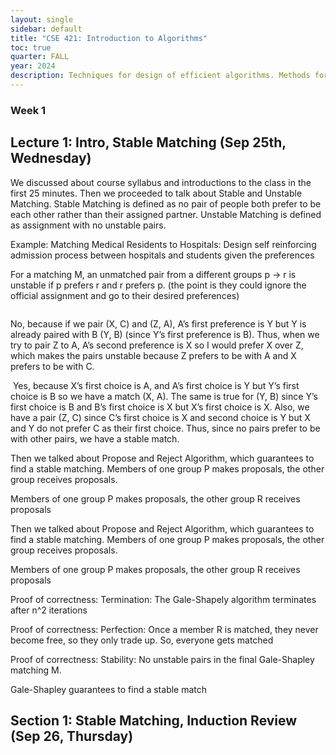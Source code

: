 ```yaml
---
layout: single
sidebar: default
title: "CSE 421: Introduction to Algorithms"
toc: true 
quarter: FALL
year: 2024
description: Techniques for design of efficient algorithms. Methods for showing lower bounds on computational complexity.
---
```



### Week 1
## Lecture 1: Intro, Stable Matching (Sep 25th, Wednesday)

We discussed about course syllabus and introductions to the class in the first 25 minutes. Then we proceeded to talk about Stable and Unstable Matching. Stable Matching is defined as no pair of people both prefer to be each other rather than their assigned partner. Unstable Matching is defined as assignment with no unstable pairs. 

Example: Matching Medical Residents to Hospitals: Design self reinforcing admission process between hospitals and students given the preferences

For a matching M, an unmatched pair from a different groups p → r is unstable if p prefers r and r prefers p. (the point is they could ignore the official assignment and go to their desired preferences)

<img src="{{ site.url }}{{ site.baseurl }}/assets/images/cse421/week1/stableMatch1.png" alt="" class="full">

No, because if we pair (X, C) and (Z, A), A’s first preference is Y but Y is already paired with B (Y, B) (since Y’s first preference is B). Thus, when we try to pair Z to A, A’s second preference is X so I would prefer X over Z, which makes the pairs unstable because Z prefers to be with A and X prefers to be with C. 

<img src="{{ site.url }}{{ site.baseurl }}/assets/images/cse421/week1/stableMatch2.png" alt="" class="full">
Yes, because X’s first choice is A, and A’s first choice is Y but Y’s first choice is B so we have a match (X, A). The same is true for (Y, B) since Y’s first choice is B and B’s first choice is X but X’s first choice is X. Also, we have a pair (Z, C) since C’s first choice is X and second choice is Y but X and Y do not prefer C as their first choice. Thus, since no pairs prefer to be with other pairs, we have a stable match. 

Then we talked about Propose and Reject Algorithm, which guarantees to find a stable matching. Members of one group P makes proposals, the other group receives proposals. 

Members of one group P makes proposals, the other group R receives proposals

Then we talked about Propose and Reject Algorithm, which guarantees to find a stable matching. Members of one group P makes proposals, the other group receives proposals. 

Members of one group P makes proposals, the other group R receives proposals

Proof of correctness: Termination: The Gale-Shapely algorithm terminates after n^2 iterations

Proof of correctness: Perfection: Once a member R is matched, they never become free, so they only trade up. So, everyone gets matched

Proof of correctness: Stability: No unstable pairs in the final Gale-Shapley matching M. 

Gale-Shapley guarantees to find a stable match

## Section 1: Stable Matching, Induction Review (Sep 26, Thursday)


<!-- ## Lecture 2: Stable Matching, Overview -->